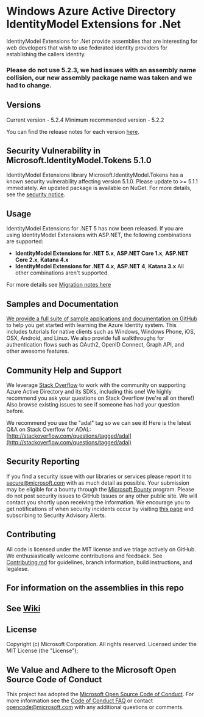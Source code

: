 Windows Azure Active Directory IdentityModel Extensions for .Net
===========

IdentityModel Extensions for .Net provide assemblies that are interesting for web developers that wish to use federated identity providers for establishing the callers identity. 

### Please do not use 5.2.3, we had issues with an assembly name collision, our new assembly package name was taken and we had to change.
## Versions
Current version - 5.2.4
Minimum recommended version - 5.2.2

You can find the release notes for each version [here](https://github.com/AzureAD/azure-activedirectory-identitymodel-extensions-for-dotnet/wiki/Release-Notes).

## Security Vulnerability in Microsoft.IdentityModel.Tokens 5.1.0
IdentityModel Extensions library Microsoft.IdentityModel.Tokens has a known security vulnerability affecting version 5.1.0. Please update to >= 5.1.1 immediately. An updated package is available on NuGet. For more details, see the [security notice](https://github.com/AzureAD/azure-activedirectory-identitymodel-extensions-for-dotnet/blob/master/SECURITY_NOTICE.md).

## Usage
IdentityModel Extensions for .NET 5 has now been released. If you are using IdentityModel Extensions with ASP.NET, the following combinations are supported:
* **IdentityModel Extensions for .NET 5.x**, **ASP.NET Core 1.x**, **ASP.NET Core 2.x**, **Katana 4.x**
* **IdentityModel Extensions for .NET 4.x**, **ASP.NET 4**, **Katana 3.x**
All other combinations aren't supported.

For more details see [Migration notes here](https://github.com/AzureAD/azure-activedirectory-identitymodel-extensions-for-dotnet/wiki/Migrating-from-Katana-(OWIN)-3.x-to-4.x)

## Samples and Documentation

[We provide a full suite of sample applications and documentation on GitHub](https://github.com/azure-samples?query=active-directory) to help you get started with learning the Azure Identity system. This includes tutorials for native clients such as Windows, Windows Phone, iOS, OSX, Android, and Linux. We also provide full walkthroughs for authentication flows such as OAuth2, OpenID Connect, Graph API, and other awesome features. 

## Community Help and Support

We leverage [Stack Overflow](http://stackoverflow.com/) to work with the community on supporting Azure Active Directory and its SDKs, including this one! We highly recommend you ask your questions on Stack Overflow (we're all on there!) Also browse existing issues to see if someone has had your question before. 

We recommend you use the "adal" tag so we can see it! Here is the latest Q&A on Stack Overflow for ADAL: [http://stackoverflow.com/questions/tagged/adal](http://stackoverflow.com/questions/tagged/adal)

## Security Reporting

If you find a security issue with our libraries or services please report it to [secure@microsoft.com](mailto:secure@microsoft.com) with as much detail as possible. Your submission may be eligible for a bounty through the [Microsoft Bounty](http://aka.ms/bugbounty) program. Please do not post security issues to GitHub Issues or any other public site. We will contact you shortly upon receiving the information. We encourage you to get notifications of when security incidents occur by visiting [this page](https://technet.microsoft.com/en-us/security/dd252948) and subscribing to Security Advisory Alerts.

## Contributing

All code is licensed under the MIT license and we triage actively on GitHub. We enthusiastically welcome contributions and feedback. See [Contributing.md](https://github.com/AzureAD/azure-activedirectory-identitymodel-extensions-for-dotnet/blob/master/Contributing.md) for guidelines, branch information, build instructions, and legalese. 

## For information on the assemblies in this repo

See [Wiki](https://github.com/AzureAD/azure-activedirectory-identitymodel-extensions-for-dotnet/wiki)
----

## License

Copyright (c) Microsoft Corporation.  All rights reserved. Licensed under the MIT License (the "License"); 

## We Value and Adhere to the Microsoft Open Source Code of Conduct

This project has adopted the [Microsoft Open Source Code of Conduct](https://opensource.microsoft.com/codeofconduct/). For more information see the [Code of Conduct FAQ](https://opensource.microsoft.com/codeofconduct/faq/) or contact [opencode@microsoft.com](mailto:opencode@microsoft.com) with any additional questions or comments.

